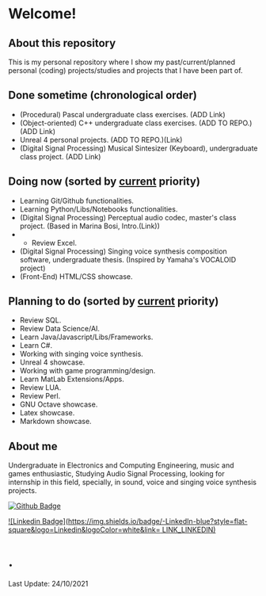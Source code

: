 # Welcome!

## About this repository

This is my personal repository where I show my past/current/planned personal (coding) projects/studies and projects that I have been part of.

## Done sometime (chronological order)

* (Procedural) Pascal undergraduate class exercises. (ADD Link)
* (Object-oriented) C++ undergraduate class exercises. (ADD TO REPO.)(ADD Link)
* Unreal 4 personal projects. (ADD TO REPO.)(Link)
* (Digital Signal Processing) Musical Sintesizer (Keyboard), undergraduate class project. (ADD Link)

## Doing now (sorted by [current](.) priority)

* Learning Git/Github functionalities.
* Learning Python/Libs/Notebooks functionalities.
* (Digital Signal Processing) Perceptual audio codec, master's class project. (Based in Marina Bosi, Intro.(Link))
* * Review Excel.
* (Digital Signal Processing) Singing voice synthesis composition software, undergraduate thesis. (Inspired by Yamaha's VOCALOID project)
* (Front-End) HTML/CSS showcase.

## Planning to do (sorted by [current](.) priority)

* Review SQL.
* Review Data Science/AI.
* Learn Java/Javascript/Libs/Frameworks.
* Learn C#.
* Working with singing voice synthesis.
* Unreal 4 showcase.
* Working with game programming/design.
* Learn MatLab Extensions/Apps.
* Review LUA.
* Review Perl.
* GNU Octave showcase.
* Latex showcase.
* Markdown showcase.

## About me

Undergraduate in Electronics and Computing Engineering, music and games enthusiastic, Studying Audio Signal Processing, looking for internship in this field, specially, in sound, voice and singing voice synthesis projects.

[![Github Badge](https://img.shields.io/badge/-Github-000?style=flat-square&logo=Github&logoColor=white&link=LINK_GIT)](https://github.com/Guterson)

[![Linkedin Badge](https://img.shields.io/badge/-LinkedIn-blue?style=flat-square&logo=Linkedin&logoColor=white&link= LINK_LINKEDIN)](https://www.linkedin.com/in/lopes-gutemberg-machado)

# .

Last Update: 24/10/2021
